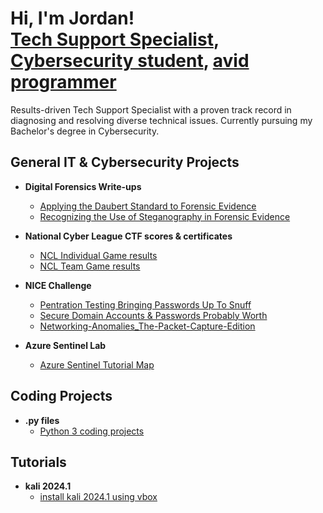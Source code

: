 <h1>Hi, I'm Jordan! <br/><a href="https://www.linkedin.com/in/awl4114awl/">Tech Support Specialist</a>, <a href="https://tryhackme.com/p/awl4114awl">Cybersecurity student</a>, <a href="https://replit.com/@awl4114awl">avid programmer</a></h1>
Results-driven Tech Support Specialist with a proven track record in diagnosing and resolving diverse technical issues. Currently pursuing my Bachelor's degree in Cybersecurity.

<h2>General IT & Cybersecurity Projects</h2> 

- <b>Digital Forensics Write-ups</b>
  - [Applying the Daubert Standard to Forensic Evidence](https://github.com/awl4114awl/Jones-Bartlett-Learning)
  - [Recognizing the Use of Steganography in Forensic Evidence](https://github.com/awl4114awl/Recognizing_the_Use_of_Steganography_in_Forensic_Evidence_4e)
  
- <b>National Cyber League CTF scores & certificates</b>
  - [NCL Individual Game results](https://github.com/awl4114awl/NCL-INDIVIDUAL-GAME-SCORE-CARD-AND-CERT)
  - [NCL Team Game results](https://github.com/awl4114awl/NCL-TEAM-GAME-SCORE-CARD-AND-CERT)

- <b>NICE Challenge</b>
  - [Pentration Testing Bringing Passwords Up To Snuff](https://github.com/awl4114awl/Secure-Domain-Accounts-and-Passwords-Probably-Worth)
  - [Secure Domain Accounts & Passwords Probably Worth](https://github.com/awl4114awl/Pentration-Testing-Bringing-Passwords-Up-To-Snuff)
  - [Networking-Anomalies_The-Packet-Capture-Edition](https://github.com/awl4114awl/Networking-Anomalies_The-Packet-Capture-Edition)

- <b>Azure Sentinel Lab</b>
  - [Azure Sentinel Tutorial Map](https://github.com/awl4114awl/Azure-Sentinel-Tutorial-Map)
    
<h2>Coding Projects</h2> 

- <b>.py files</b>
  - [Python 3 coding projects](https://github.com/awl4114awl/.pyfiles)

<h2>Tutorials</h2> 

- <b>kali 2024.1</b>
  - [install kali 2024.1 using vbox](https://github.com/awl4114awl/install-kali-2024.1)
  
